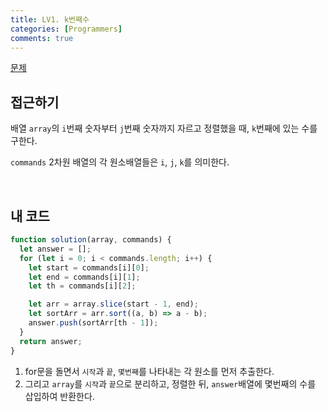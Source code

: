 ```yaml
---
title: LV1. k번째수
categories: [Programmers]
comments: true
---
```


[문제](https://programmers.co.kr/learn/courses/30/lessons/42748)

## 접근하기

배열 `array`의 `i`번째 숫자부터 `j`번째 숫자까지 자르고 정렬했을 때, `k`번째에 있는 수를 구한다.

`commands` 2차원 배열의 각 원소배열들은 `i`, `j`, `k`를 의미한다.

<br>

## 내 코드

```js
function solution(array, commands) {
  let answer = [];
  for (let i = 0; i < commands.length; i++) {
    let start = commands[i][0];
    let end = commands[i][1];
    let th = commands[i][2];

    let arr = array.slice(start - 1, end);
    let sortArr = arr.sort((a, b) => a - b);
    answer.push(sortArr[th - 1]);
  }
  return answer;
}
```

1. for문을 돌면서 `시작`과 `끝`, `몇번째`를 나타내는 각 원소를 먼저 추출한다.
2. 그리고 `array`를 `시작`과 `끝`으로 분리하고, 정렬한 뒤, `answer`배열에 몇번째의 수를 삽입하여 반환한다.
